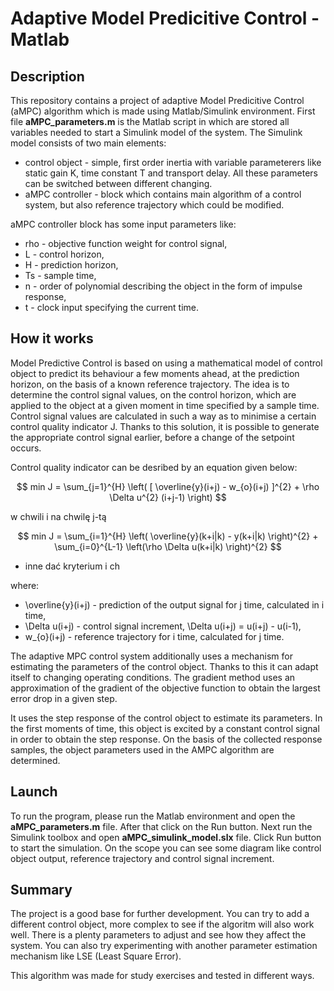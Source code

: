 # Adaptive Model Predicitive Control - Matlab

## Description

This repository contains a project of adaptive Model Predicitive Control (aMPC) algorithm which is made using Matlab/Simulink environment. First file **aMPC_parameters.m** is the Matlab script in which are stored all variables needed to start a Simulink model of the system. The Simulink model consists of two main elements:
  - control object - simple, first order inertia with variable parameterers like static gain K, time constant T and transport delay. All these parameters can be switched between different changing. 
  - aMPC controller - block which contains main algorithm of a control system, but also reference trajectory which could be modified.

aMPC controller block has some input parameters like:
  - rho - objective function weight for control signal,
  - L - control horizon,
  - H - prediction horizon,
  - Ts - sample time,
  - n - order of polynomial describing the object in the form of impulse response,
  - t - clock input specifying the current time.

## How it works

Model Predictive Control is based on using a mathematical model of control object to predict its behaviour a few moments ahead, at the prediction horizon, on the basis of a known reference trajectory. The idea is to determine the control signal values, on the control horizon, which are applied to the object at a given moment in time specified by a sample time. Control signal values are calculated in such a way as to minimise a certain control quality indicator J. Thanks to this solution, it is possible to generate the appropriate control signal earlier, before a change of the setpoint occurs. 

Control quality indicator can be desribed by an equation given below:

$$ min  J = \sum_{j=1}^{H} \left( [ \overline{y}(i+j) - w_{o}(i+j) ]^{2} + \rho \Delta u^{2} (i+j-1) \right) $$ 

w chwili i na chwilę j-tą

$$ min  J = \sum_{i=1}^{H} \left( \overline{y}(k+i|k) - y(k+i|k) \right)^{2} + \sum_{i=0}^{L-1} \left(\rho \Delta u(k+i|k) \right)^{2} $$ 

- inne dać kryterium i ch

where:
- \overline{y}(i+j) - prediction of the output signal for j time, calculated in i time,
- \Delta u(i+j) - control signal increment, \Delta u(i+j) = u(i+j) - u(i-1),
- w_{o}(i+j) - reference trajectory for i time, calculated for j time.

The adaptive MPC control system additionally uses a mechanism for estimating the parameters of the control object. Thanks to this it can adapt itself to changing operating conditions. The gradient method uses an approximation of the gradient of the objective function to obtain the largest error drop in a given step.

It uses the step response of the control object to estimate its parameters. In the first moments of time, this object is excited by a constant control signal in order to obtain the step response. On the basis of the collected response samples, the object parameters used in the AMPC algorithm are determined.

## Launch

To run the program, please run the Matlab environment and open the **aMPC_parameters.m** file. After that click on the Run button. Next run the Simulink toolbox and open **aMPC_simulink_model.slx** file. Click Run button to start the simulation. On the scope you can see some diagram like control object output, reference trajectory and control signal increment. 

## Summary

The project is a good base for further development. You can try to add a different control object, more complex to see if the algoritm will also work well. There is a plenty parameters to adjust and see how they affect the system. You can also try experimenting with another parameter estimation mechanism like LSE (Least Square Error).

This algorithm was made for study exercises and tested in different ways.
